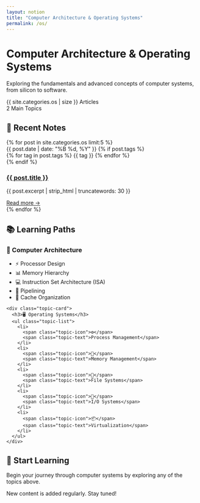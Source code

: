```yaml
---
layout: notion
title: "Computer Architecture & Operating Systems"
permalink: /os/
---
```


<div class="page-block hero-section">
  <h1>Computer Architecture & Operating Systems</h1>
  <p class="lead-text">Exploring the fundamentals and advanced concepts of computer systems, from silicon to software.</p>
  <div class="stats">
    <div class="stat-item">
      <span class="stat-number">{{ site.categories.os | size }}</span>
      <span class="stat-label">Articles</span>
    </div>
    <div class="stat-item">
      <span class="stat-number">2</span>
      <span class="stat-label">Main Topics</span>
    </div>
  </div>
</div>

<div class="page-block featured-section">
  <h2>📝 Recent Notes</h2>
  {% for post in site.categories.os limit:5 %}
    <div class="note-item">
      <div class="note-meta">
        <span class="date-tag">{{ post.date | date: "%B %d, %Y" }}</span>
        {% if post.tags %}
          <div class="tags">
            {% for tag in post.tags %}
              <span class="tag">{{ tag }}</span>
            {% endfor %}
          </div>
        {% endif %}
      </div>
      <h3><a href="{{ post.url }}">{{ post.title }}</a></h3>
      <p class="excerpt">{{ post.excerpt | strip_html | truncatewords: 30 }}</p>
      <a href="{{ post.url }}" class="read-more">Read more →</a>
    </div>
  {% endfor %}
</div>

<div class="page-block topic-section">
  <h2>📚 Learning Paths</h2>
  
  <div class="topic-grid">
    <div class="topic-card">
      <h3>🔧 Computer Architecture</h3>
      <ul class="topic-list">
        <li>
          <span class="topic-icon">⚡</span>
          <span class="topic-text">Processor Design</span>
        </li>
        <li>
          <span class="topic-icon">📊</span>
          <span class="topic-text">Memory Hierarchy</span>
        </li>
        <li>
          <span class="topic-icon">💻</span>
          <span class="topic-text">Instruction Set Architecture (ISA)</span>
        </li>
        <li>
          <span class="topic-icon">🔄</span>
          <span class="topic-text">Pipelining</span>
        </li>
        <li>
          <span class="topic-icon">💾</span>
          <span class="topic-text">Cache Organization</span>
        </li>
      </ul>
    </div>

    <div class="topic-card">
      <h3>🖥️ Operating Systems</h3>
      <ul class="topic-list">
        <li>
          <span class="topic-icon">⚙️</span>
          <span class="topic-text">Process Management</span>
        </li>
        <li>
          <span class="topic-icon">🧠</span>
          <span class="topic-text">Memory Management</span>
        </li>
        <li>
          <span class="topic-icon">📁</span>
          <span class="topic-text">File Systems</span>
        </li>
        <li>
          <span class="topic-icon">🔌</span>
          <span class="topic-text">I/O Systems</span>
        </li>
        <li>
          <span class="topic-icon">📦</span>
          <span class="topic-text">Virtualization</span>
        </li>
      </ul>
    </div>
  </div>
</div>

<div class="page-block cta-section">
  <h2>🚀 Start Learning</h2>
  <p>Begin your journey through computer systems by exploring any of the topics above.</p>
  <p>New content is added regularly. Stay tuned!</p>
</div>